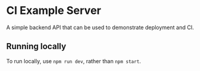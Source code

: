# CI Example Server
A simple backend API that can be used to demonstrate deployment and CI.

## Running locally
To run locally, use `npm run dev`, rather than `npm start`. 
